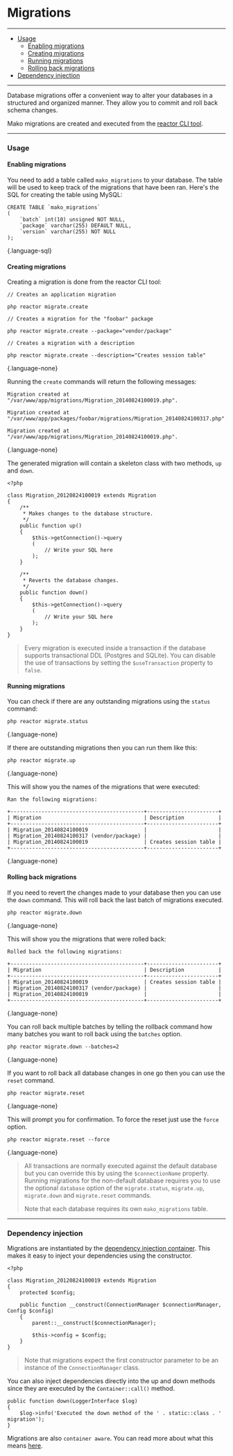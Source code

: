 # Migrations

--------------------------------------------------------

* [Usage](#usage)
	- [Enabling migrations](#usage:enabling_migrations)
	- [Creating migrations](#usage:creating_migrations)
	- [Running migrations](#usage:running_migrations)
	- [Rolling back migrations](#usage:rolling_back_migrations)
* [Dependency injection](#dependency_injection)

--------------------------------------------------------

Database migrations offer a convenient way to alter your databases in a structured and organized manner. They allow you to commit and roll back schema changes.

Mako migrations are created and executed from the [reactor CLI tool](:base_url:/docs/:version:/command-line:basics).

--------------------------------------------------------

<a id="usage"></a>

### Usage

<a id="usage:enabling_migrations"></a>

#### Enabling migrations

You need to add a table called `mako_migrations` to your database. The table will be used to keep track of the migrations that have been ran. Here's the SQL for creating the table using MySQL:

```
CREATE TABLE `mako_migrations`
(
	`batch` int(10) unsigned NOT NULL,
	`package` varchar(255) DEFAULT NULL,
	`version` varchar(255) NOT NULL
);
```
{.language-sql}

<a id="usage:creating_migrations"></a>

#### Creating migrations

Creating a migration is done from the reactor CLI tool:

```
// Creates an application migration

php reactor migrate.create

// Creates a migration for the "foobar" package

php reactor migrate.create --package="vendor/package"

// Creates a migration with a description

php reactor migrate.create --description="Creates session table"
```
{.language-none}

Running the `create` commands will return the following messages:

```
Migration created at "/var/www/app/migrations/Migration_20140824100019.php".

Migration created at "/var/www/app/packages/foobar/migrations/Migration_20140824100317.php".

Migration created at "/var/www/app/migrations/Migration_20140824100019.php".
```
{.language-none}

The generated migration will contain a skeleton class with two methods, `up` and `down`.

```
<?php

class Migration_20120824100019 extends Migration
{
	/**
	 * Makes changes to the database structure.
	 */
	public function up()
	{
		$this->getConnection()->query
		(
			// Write your SQL here
		);
	}

	/**
	 * Reverts the database changes.
	 */
	public function down()
	{
		$this->getConnection()->query
		(
			// Write your SQL here
		);
	}
}
```

> Every migration is executed inside a transaction if the database supports transactional DDL (Postgres and SQLite). You can disable the use of transactions by setting the `$useTransaction` property to `false`.

<a id="usage:running_migrations"></a>

#### Running migrations

You can check if there are any outstanding migrations using the `status` command:

```
php reactor migrate.status
```
{.language-none}

If there are outstanding migrations then you can run them like this:

```
php reactor migrate.up
```
{.language-none}

This will show you the names of the migrations that were executed:

```
Ran the following migrations:

+-------------------------------------------+-----------------------+
| Migration                                 | Description           |
+-------------------------------------------+-----------------------+
| Migration_20140824100019                  |                       |
| Migration_20140824100317 (vendor/package) |                       |
| Migration_20140824100019                  | Creates session table |
+-------------------------------------------+-----------------------+
```
{.language-none}

<a id="usage:rolling_back_migrations"></a>

#### Rolling back migrations

If you need to revert the changes made to your database then you can use the `down` command. This will roll back the last batch of migrations executed.

```
php reactor migrate.down
```
{.language-none}

This will show you the migrations that were rolled back:

```
Rolled back the following migrations:

+-------------------------------------------+-----------------------+
| Migration                                 | Description           |
+-------------------------------------------+-----------------------+
| Migration_20140824100019                  | Creates session table |
| Migration_20140824100317 (vendor/package) |                       |
| Migration_20140824100019                  |                       |
+-------------------------------------------+-----------------------+
```
{.language-none}

You can roll back multiple batches by telling the rollback command how many batches you want to roll back using the `batches` option.

```
php reactor migrate.down --batches=2
```
{.language-none}

If you want to roll back all database changes in one go then you can use the `reset` command.

```
php reactor migrate.reset
```
{.language-none}

This will prompt you for confirmation. To force the reset just use the `force` option.

```
php reactor migrate.reset --force
```
{.language-none}

> All transactions are normally executed against the default database but you can override this by using the `$connectionName` property. Running migrations for the non-default database requires you to use the optional `database` option of the `migrate.status`, `migrate.up`, `migrate.down` and `migrate.reset` commands.
>
> Note that each database requires its own `mako_migrations` table.

--------------------------------------------------------

<a id="dependency_injection"></a>

### Dependency injection

Migrations are instantiated by the [dependency injection container](:base_url:/docs/:version:/getting-started:dependency-injection). This makes it easy to inject your dependencies using the constructor.

```
<?php

class Migration_20120824100019 extends Migration
{
	protected $config;

	public function __construct(ConnectionManager $connectionManager, Config $config)
	{
		parent::__construct($connectionManager);

		$this->config = $config;
	}
}
```

> Note that migrations expect the first constructor parameter to be an instance of the `ConnectionManager` class.


You can also inject dependencies directly into the up and down methods since they are executed by the `Container::call()` method.

```
public function down(LoggerInterface $log)
{
	$log->info('Executed the down method of the ' . static::class . ' migration');
}
```

Migrations are also `container aware`. You can read more about what this means [here](:base_url:/docs/:version:/getting-started:dependency-injection#container-aware).
